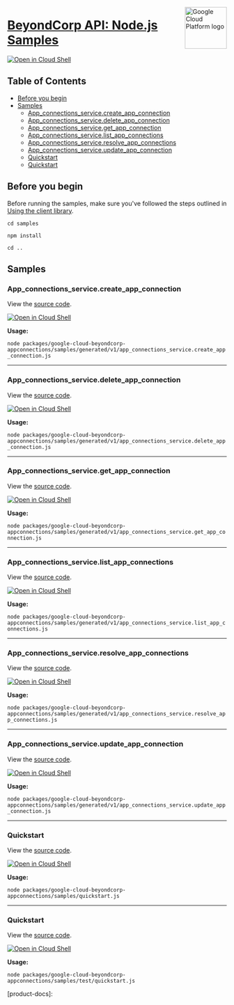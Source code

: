 [//]: # "This README.md file is auto-generated, all changes to this file will be lost."
[//]: # "To regenerate it, use `python -m synthtool`."
<img src="https://avatars2.githubusercontent.com/u/2810941?v=3&s=96" alt="Google Cloud Platform logo" title="Google Cloud Platform" align="right" height="96" width="96"/>

# [BeyondCorp API: Node.js Samples](https://github.com/googleapis/google-cloud-node)

[![Open in Cloud Shell][shell_img]][shell_link]



## Table of Contents

* [Before you begin](#before-you-begin)
* [Samples](#samples)
  * [App_connections_service.create_app_connection](#app_connections_service.create_app_connection)
  * [App_connections_service.delete_app_connection](#app_connections_service.delete_app_connection)
  * [App_connections_service.get_app_connection](#app_connections_service.get_app_connection)
  * [App_connections_service.list_app_connections](#app_connections_service.list_app_connections)
  * [App_connections_service.resolve_app_connections](#app_connections_service.resolve_app_connections)
  * [App_connections_service.update_app_connection](#app_connections_service.update_app_connection)
  * [Quickstart](#quickstart)
  * [Quickstart](#quickstart)

## Before you begin

Before running the samples, make sure you've followed the steps outlined in
[Using the client library](https://github.com/googleapis/google-cloud-node#using-the-client-library).

`cd samples`

`npm install`

`cd ..`

## Samples



### App_connections_service.create_app_connection

View the [source code](https://github.com/googleapis/google-cloud-node/blob/master/packages/google-cloud-beyondcorp-appconnections/samples/generated/v1/app_connections_service.create_app_connection.js).

[![Open in Cloud Shell][shell_img]](https://console.cloud.google.com/cloudshell/open?git_repo=https://github.com/googleapis/google-cloud-node&page=editor&open_in_editor=packages/google-cloud-beyondcorp-appconnections/samples/generated/v1/app_connections_service.create_app_connection.js,samples/README.md)

__Usage:__


`node packages/google-cloud-beyondcorp-appconnections/samples/generated/v1/app_connections_service.create_app_connection.js`


-----




### App_connections_service.delete_app_connection

View the [source code](https://github.com/googleapis/google-cloud-node/blob/master/packages/google-cloud-beyondcorp-appconnections/samples/generated/v1/app_connections_service.delete_app_connection.js).

[![Open in Cloud Shell][shell_img]](https://console.cloud.google.com/cloudshell/open?git_repo=https://github.com/googleapis/google-cloud-node&page=editor&open_in_editor=packages/google-cloud-beyondcorp-appconnections/samples/generated/v1/app_connections_service.delete_app_connection.js,samples/README.md)

__Usage:__


`node packages/google-cloud-beyondcorp-appconnections/samples/generated/v1/app_connections_service.delete_app_connection.js`


-----




### App_connections_service.get_app_connection

View the [source code](https://github.com/googleapis/google-cloud-node/blob/master/packages/google-cloud-beyondcorp-appconnections/samples/generated/v1/app_connections_service.get_app_connection.js).

[![Open in Cloud Shell][shell_img]](https://console.cloud.google.com/cloudshell/open?git_repo=https://github.com/googleapis/google-cloud-node&page=editor&open_in_editor=packages/google-cloud-beyondcorp-appconnections/samples/generated/v1/app_connections_service.get_app_connection.js,samples/README.md)

__Usage:__


`node packages/google-cloud-beyondcorp-appconnections/samples/generated/v1/app_connections_service.get_app_connection.js`


-----




### App_connections_service.list_app_connections

View the [source code](https://github.com/googleapis/google-cloud-node/blob/master/packages/google-cloud-beyondcorp-appconnections/samples/generated/v1/app_connections_service.list_app_connections.js).

[![Open in Cloud Shell][shell_img]](https://console.cloud.google.com/cloudshell/open?git_repo=https://github.com/googleapis/google-cloud-node&page=editor&open_in_editor=packages/google-cloud-beyondcorp-appconnections/samples/generated/v1/app_connections_service.list_app_connections.js,samples/README.md)

__Usage:__


`node packages/google-cloud-beyondcorp-appconnections/samples/generated/v1/app_connections_service.list_app_connections.js`


-----




### App_connections_service.resolve_app_connections

View the [source code](https://github.com/googleapis/google-cloud-node/blob/master/packages/google-cloud-beyondcorp-appconnections/samples/generated/v1/app_connections_service.resolve_app_connections.js).

[![Open in Cloud Shell][shell_img]](https://console.cloud.google.com/cloudshell/open?git_repo=https://github.com/googleapis/google-cloud-node&page=editor&open_in_editor=packages/google-cloud-beyondcorp-appconnections/samples/generated/v1/app_connections_service.resolve_app_connections.js,samples/README.md)

__Usage:__


`node packages/google-cloud-beyondcorp-appconnections/samples/generated/v1/app_connections_service.resolve_app_connections.js`


-----




### App_connections_service.update_app_connection

View the [source code](https://github.com/googleapis/google-cloud-node/blob/master/packages/google-cloud-beyondcorp-appconnections/samples/generated/v1/app_connections_service.update_app_connection.js).

[![Open in Cloud Shell][shell_img]](https://console.cloud.google.com/cloudshell/open?git_repo=https://github.com/googleapis/google-cloud-node&page=editor&open_in_editor=packages/google-cloud-beyondcorp-appconnections/samples/generated/v1/app_connections_service.update_app_connection.js,samples/README.md)

__Usage:__


`node packages/google-cloud-beyondcorp-appconnections/samples/generated/v1/app_connections_service.update_app_connection.js`


-----




### Quickstart

View the [source code](https://github.com/googleapis/google-cloud-node/blob/master/packages/google-cloud-beyondcorp-appconnections/samples/quickstart.js).

[![Open in Cloud Shell][shell_img]](https://console.cloud.google.com/cloudshell/open?git_repo=https://github.com/googleapis/google-cloud-node&page=editor&open_in_editor=packages/google-cloud-beyondcorp-appconnections/samples/quickstart.js,samples/README.md)

__Usage:__


`node packages/google-cloud-beyondcorp-appconnections/samples/quickstart.js`


-----




### Quickstart

View the [source code](https://github.com/googleapis/google-cloud-node/blob/master/packages/google-cloud-beyondcorp-appconnections/samples/test/quickstart.js).

[![Open in Cloud Shell][shell_img]](https://console.cloud.google.com/cloudshell/open?git_repo=https://github.com/googleapis/google-cloud-node&page=editor&open_in_editor=packages/google-cloud-beyondcorp-appconnections/samples/test/quickstart.js,samples/README.md)

__Usage:__


`node packages/google-cloud-beyondcorp-appconnections/samples/test/quickstart.js`






[shell_img]: https://gstatic.com/cloudssh/images/open-btn.png
[shell_link]: https://console.cloud.google.com/cloudshell/open?git_repo=https://github.com/googleapis/google-cloud-node&page=editor&open_in_editor=samples/README.md
[product-docs]: 
